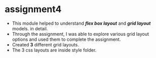 # assignment4
* This module helped to understand **_flex box layout_** and **_grid layout_** models. in detail.
* Through the assignment, I was able to explore various grid layout options and used them to complete the assignment.
* Created **3** different grid layouts. 
* The 3 css layouts are inside style folder.
